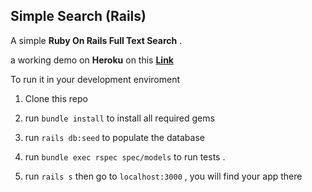## Simple Search (Rails)

A simple **Ruby On Rails Full Text Search** .

a working demo on **Heroku** on this **[Link](https://vanhack-project-search.herokuapp.com/)**

To run it in your development enviroment

1. Clone this repo

2. run `bundle install` to install all required gems

3. run `rails db:seed` to populate the database

4. run `bundle exec rspec spec/models` to run tests .

5. run `rails s` then go to `localhost:3000` , you will find your app there
